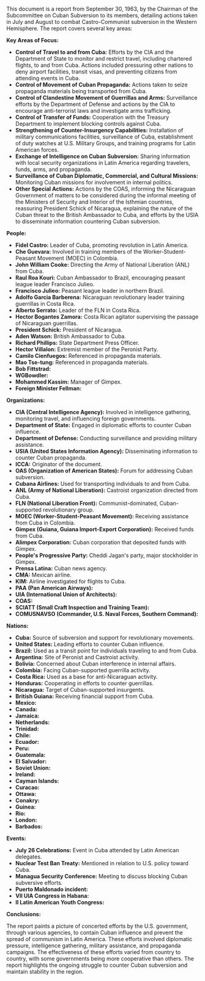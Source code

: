 This document is a report from September 30, 1963, by the Chairman of the Subcommittee on Cuban Subversion to its members, detailing actions taken in July and August to combat Castro-Communist subversion in the Western Hemisphere. The report covers several key areas:

**Key Areas of Focus:**

*   **Control of Travel to and from Cuba:** Efforts by the CIA and the Department of State to monitor and restrict travel, including chartered flights, to and from Cuba. Actions included pressuring other nations to deny airport facilities, transit visas, and preventing citizens from attending events in Cuba.
*   **Control of Movement of Cuban Propaganda:** Actions taken to seize propaganda materials being transported from Cuba.
*   **Control of Clandestine Movement of Guerrillas and Arms:** Surveillance efforts by the Department of Defense and actions by the CIA to encourage anti-terrorist laws and investigate arms trafficking.
*   **Control of Transfer of Funds:** Cooperation with the Treasury Department to implement blocking controls against Cuba.
*   **Strengthening of Counter-Insurgency Capabilities:** Installation of military communications facilities, surveillance of Cuba, establishment of duty watches at U.S. Military Groups, and training programs for Latin American forces.
*   **Exchange of Intelligence on Cuban Subversion:** Sharing information with local security organizations in Latin America regarding travelers, funds, arms, and propaganda.
*   **Surveillance of Cuban Diplomatic, Commercial, and Cultural Missions:** Monitoring Cuban missions for involvement in internal politics.
*   **Other Special Actions:** Actions by the COAS, informing the Nicaraguan Government of matters to be considered during the informal meeting of the Ministers of Security and Interior of the Isthmian countries, reassuring President Schick of Nicaragua, explaining the nature of the Cuban threat to the British Ambassador to Cuba, and efforts by the USIA to disseminate information countering Cuban subversion.

**People:**

*   **Fidel Castro:** Leader of Cuba, promoting revolution in Latin America.
*   **Che Guevara:** Involved in training members of the Worker-Student-Peasant Movement (MOEC) in Colombia.
*   **John William Cooke:** Directing the Army of National Liberation (ANL) from Cuba.
*   **Raul Roa Kouri:** Cuban Ambassador to Brazil, encouraging peasant league leader Francisco Julieo.
*   **Francisco Julieo:** Peasant league leader in northern Brazil.
*   **Adolfo Garcia Barberena:** Nicaraguan revolutionary leader training guerrillas in Costa Rica.
*   **Alberto Serrato:** Leader of the FLN in Costa Rica.
*   **Hector Bogantes Zamora:** Costa Rican agitator supervising the passage of Nicaraguan guerrillas.
*   **President Schick:** President of Nicaragua.
*   **Aden Watson:** British Ambassador to Cuba.
*   **Richard Phillips:** State Department Press Officer.
*   **Hector Villalon:** Extremist member of the Peronist Party.
*   **Camilo Cienfuegos:** Referenced in propaganda materials.
*   **Mao Tse-tung:** Referenced in propaganda materials.
*   **Bob Fittstrad:**
*   **WGBowdler:**
*   **Mohammed Kassim:** Manager of Gimpex.
*   **Foreign Minister Fellman:**

**Organizations:**

*   **CIA (Central Intelligence Agency):** Involved in intelligence gathering, monitoring travel, and influencing foreign governments.
*   **Department of State:** Engaged in diplomatic efforts to counter Cuban influence.
*   **Department of Defense:** Conducting surveillance and providing military assistance.
*   **USIA (United States Information Agency):** Disseminating information to counter Cuban propaganda.
*   **ICCA:** Originator of the document.
*   **OAS (Organization of American States):** Forum for addressing Cuban subversion.
*   **Cubana Airlines:** Used for transporting individuals to and from Cuba.
*   **ANL (Army of National Liberation):** Castroist organization directed from Cuba.
*   **FLN (National Liberation Front):** Communist-dominated, Cuban-supported revolutionary group.
*   **MOEC (Worker-Student-Peasant Movement):** Receiving assistance from Cuba in Colombia.
*   **Gimpex (Guiana, Guiana Import-Export Corporation):** Received funds from Cuba.
*   **Alimpex Corporation:** Cuban corporation that deposited funds with Gimpex.
*   **People's Progressive Party:** Cheddi Jagan's party, major stockholder in Gimpex.
*   **Prensa Latina:** Cuban news agency.
*   **CMA:** Mexican airline.
*   **KIM:** Airline investigated for flights to Cuba.
*   **PAA (Pan American Airways):**
*   **UIA (International Union of Architects):**
*   **COAS:**
*   **SCIATT (Small Craft Inspection and Training Team):**
*   **COMUSNAVSO (Commander, U.S. Naval Forces, Southern Command):**

**Nations:**

*   **Cuba:** Source of subversion and support for revolutionary movements.
*   **United States:** Leading efforts to counter Cuban influence.
*   **Brazil:** Used as a transit point for individuals traveling to and from Cuba.
*   **Argentina:** Site of Peronist and Castroist activity.
*   **Bolivia:** Concerned about Cuban interference in internal affairs.
*   **Colombia:** Facing Cuban-supported guerrilla activity.
*   **Costa Rica:** Used as a base for anti-Nicaraguan activity.
*   **Honduras:** Cooperating in efforts to counter guerrillas.
*   **Nicaragua:** Target of Cuban-supported insurgents.
*   **British Guiana:** Receiving financial support from Cuba.
*   **Mexico:**
*   **Canada:**
*   **Jamaica:**
*   **Netherlands:**
*   **Trinidad:**
*   **Chile:**
*   **Ecuador:**
*   **Peru:**
*   **Guatemala:**
*   **El Salvador:**
*   **Soviet Union:**
*   **Ireland:**
*   **Cayman Islands:**
*   **Curacao:**
*   **Ottawa:**
*   **Conakry:**
*   **Guinea:**
*   **Rio:**
*   **London:**
*   **Barbados:**

**Events:**

*   **July 26 Celebrations:** Event in Cuba attended by Latin American delegates.
*   **Nuclear Test Ban Treaty:** Mentioned in relation to U.S. policy toward Cuba.
*   **Managua Security Conference:** Meeting to discuss blocking Cuban subversive efforts.
*   **Puerto Maldonado incident:**
*   **VII UIA Congress in Habana:**
*   **II Latin American Youth Congress:**

**Conclusions:**

The report paints a picture of concerted efforts by the U.S. government, through various agencies, to contain Cuban influence and prevent the spread of communism in Latin America. These efforts involved diplomatic pressure, intelligence gathering, military assistance, and propaganda campaigns. The effectiveness of these efforts varied from country to country, with some governments being more cooperative than others. The report highlights the ongoing struggle to counter Cuban subversion and maintain stability in the region.
